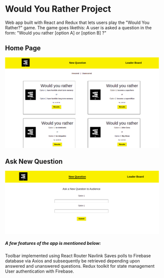 # Would You Rather Project

Web app built with React and Redux that lets users play the "Would You Rather?" game. The game goes likethis: A user is asked a question in the form: "Would you rather [option A] or [option B] ?"

## Home Page

![alt text](https://github.com/umerjaved178/React-Would-You-Rather/blob/master/src/assets/images/1.png?raw=true)

## Ask New Question
![alt text](https://github.com/umerjaved178/React-Would-You-Rather/blob/master/src/assets/images/2.png?raw=true)


##### A few features of the app is mentioned below:
Toolbar implemented using React Router Navlink
Saves polls to Firebase database via Axios and subsequently be retrieved depending upon answered and
unanswered questions.
Redux toolkit for state management
User authentication with Firebase.
